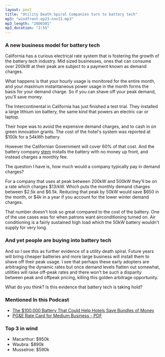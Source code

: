 ```yaml
---
layout: post
title: "Utility Death Spiral Companies turn to battery tech"
mp3: "windfront-ep23-nov15.mp3"
mp3_length: "2800301"
mp3_duration: "2:55"
---
```


### A new business model for battery tech
California has a curious electrical rate system that is fostering the growth of the battery tech
industry. Mid sized businesses, ones that can consume over 200kW at their peak are subject to 
a payment known as demand charges.

What happens is that your hourly usage is monitored for the entire month, and
your maximum instantaneous power usage in the month forms the basis for your demand charge.
So if you can shave off your peak demand, you'll save money.

The Intercontinental in California has just finished a test trial. They installed
a large lithium ion battery, the same kind that powers an electric car or laptop.

Their hope was to avoid the expensive demand charges, and to cash in on green innovation grants.
The cost of the hotel's system was reported at $100k for a 54kWh battery. 

However the Californian Government will cover 60% of that cost. And the battery company
[stem](http://www.stem.com) installs the battery with no money up front, and instead
charges a monthly fee.

The question I have is, how much would a company typically pay in demand charges?

For a company that uses at peak between 200kW and 500kW they'll be on a rate which
charges $13/kW. Which puts the monthly demand charges between $2.5k and $6.5k.
Reducing that peak by 50kW would save $650 in the month, or $4k in a year if you
account for the lower winter demand charges. 

That number doesn't look so great compared to the cost of the battery. One of
the use cases was for when patrons want airconditioning turned on. Air conditioning
is a fairly sustained high load which the 50kW battery wouldn't supply for very long.

### And yet people are buying into battery tech
And so I see this as further evidence of a utility death spiral. Future years will
bring cheaper batteries and more large business will install them to shave off their
peak usage. I see that perhaps these early adopters are arbitraging the dynamic rates
but once demand levels flatten out somewhat, utilities will raise off-peak rates
and there won't be such a disparity between peak and offpeak pricing, killing 
this golden arbitrage opportunity.

What do you think? Is this evidence that battery tech is taking hold?

### Mentioned In this Podcast

- [The $100,000 Battery That Could Help Hotels Save Bundles of Money](http://www.theatlantic.com/technology/archive/2013/11/the-100-000-battery-that-could-help-hotels-save-bundles-of-money/281194/)
- [PG&E Rate Card for Medium Business - PDF](http://www.pge.com/tariffs/tm2/pdf/ELEC_SCHEDS_A-10.pdf)

### Top 3 in wind

- Macarthur: $950k
- Waubra: $890k
- Musselroe: $590k
